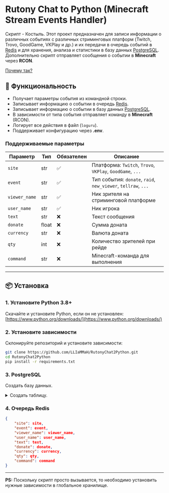 # Rutony Chat to Python (Minecraft Stream Events Handler)

Скрипт - Костыль. Этот проект предназначен для записи информации о различных событиях с различных стриминговых платформ (Twitch, Trovo, GoodGame, VKPlay и др.) и их передачи в очередь событий в [Redis][Redis] и для хранения, анализа и статистики в базу данных [PostgreSQL][PostgreSQL]. Дополнительно скрипт отправляет сообщения о событии в **Minecraft** через **RCON**.  

[Почему так?](./WhyIsThat.md)  


## **📌 Функциональность**
- Получает параметры события из командной строки.
- Записывает информацию о событии в очередь [Redis][Redis].
- Записывает информацию о событии в базу данных [PostgreSQL][PostgreSQL].
- В зависимости от типа события отправляет команду в **Minecraft** (RCON).
- Логирует все действия в файл (`loguru`).
- Поддерживает конфигурацию через **.env**.

### **Поддерживаемые параметры**
| Параметр      | Тип   | Обязателен | Описание                                                      |
|---------------|---| --- |---------------------------------------------------------------|
| `site`        | str | ✅ | Платформа: `Twitch`, `Trovo`, `VKPlay`, `GoodGame`, `...`     |
| `event`       | str | ✅ | Тип события: `donate`, `raid`, `new_viewer`, `tellraw`, `...` |
| `viewer_name` | str | ✅ | Ник зрителя на стриминговой платформе                         |
| `user_name`   | str | ✅ | Ник игрока                                                    |
| `text`        | str | ❌ | Текст сообщения                                               |
| `donate`      | float | ❌ | Сумма доната                                                  |
| `currency`    | str | ❌ | Валюта доната                                                 |
| `qty`         | int | ❌ | Количество зрителей при рейде                                 |
| `command`     | str | ❌ | Minecraft-команда для выполнения                              |

---

## **📦 Установка**

### **1. Установите Python 3.8+**  
Скачайте и установите Python, если он не установлен:  
[https://www.python.org/downloads/](https://www.python.org/downloads/)

### **2. Установите зависимости**  
Склонируйте репозиторий и установите зависимости:  
```sh
git clone https://github.com/LLIaMMaH/RutonyChat2Python.git
cd RutonyChat2Python
pip install -r requirements.txt
```

### **3. PostgreSQL**
Создать базу данных.  
<details>
  <summary>Создать таблицу.</summary>

```sql
CREATE TABLE events (
    id SERIAL PRIMARY KEY,
    site TEXT NOT NULL,
    event_type TEXT NOT NULL,
    viewer_name TEXT NOT NULL,
    user_name TEXT,
    text TEXT,
    donate NUMERIC,
    currency TEXT,
    qty INT,
    redis BOOLEAN NOT NULL,
    timestamp TIMESTAMP DEFAULT NOW()
);
```
</details>


### 4. Очередь Redis  
```json
{
    "site": site,
    "event": event,
    "viewer_name": viewer_name,
    "user_name": user_name,
    "text": text,
    "donate": donate,
    "currency": currency,
    "qty": qty,
    "command": command
}
```

---
**PS:** Поскольку скрипт просто вызывается, то необходимо установить нужные зависимости в глобальное хранилище.


[//]: # (Short links)
[Redis]: https://redis.io/ "Redis"
[PostgreSQL]: https://www.postgresql.org/ "PostgreSQL: The World's Most Advanced Open Source Relational Database"